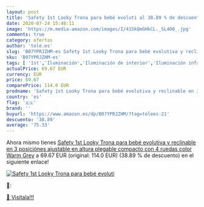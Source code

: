 ```yaml
---
layout: post
title: 'Safety 1st Looky Trona para bebé evoluti al 38.89 % de descuento'
date: 2020-07-24 15:48:11
image: 'https://m.media-amazon.com/images/I/415kQmGHkCL._SL400_.jpg'
comments: true
category: ofertas
author: 'tole.es'
slug: 'B07YPRJZHM-es Safety 1st Looky Trona para bebé evolutiva y reclinable en...'
sku: 'B07YPRJZHM-es'
tags: [ '1st','Iluminación','Iluminación de interior','Iluminación infantil nocturna','Lámparas e iluminación infantil','bebé','safety','trona', ]
actualPrice: 69.67 EUR
currency: EUR
price: 69.67
comparePrice: 114.0 EUR
prodname: 'Safety 1st Looky Trona para bebé evolutiva y reclinable en 3 posiciónes  ajustable en altura  plegable compacto con 4 ruedas  color Warm Grey'
country: 'es'
flag: '🇪🇸'
brand: ''
buyurl: 'https://www.amazon.es/dp/B07YPRJZHM/?tag=tolees-21'
descuento: '38.89'
average: '75.33'
---
```


Ahora mismo tienes [Safety 1st Looky Trona para bebé evolutiva y reclinable en 3 posiciónes  ajustable en altura  plegable compacto con 4 ruedas  color Warm Grey](https://www.amazon.es/dp/B07YPRJZHM/?tag=tolees-21) a 69.67 EUR (original: 114.0 EUR) (38.89 %  de descuento) en el siguiente enlace!

[![Safety 1st Looky Trona para bebé evoluti](https://m.media-amazon.com/images/I/415kQmGHkCL._SL400_.jpg)](https://www.amazon.es/dp/B07YPRJZHM/?tag=tolees-21)

🔎:


[🛒 Visítala!!!](https://www.amazon.es/dp/B07YPRJZHM/?tag=tolees-21)
